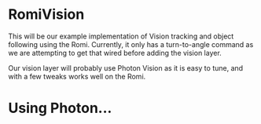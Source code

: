 # RomiVision
This will be our example implementation of Vision tracking and object following using the Romi.
Currently, it only has a turn-to-angle command as we are attempting to get that wired before adding the vision layer.

Our vision layer will probably use Photon Vision as it is easy to tune, and with a few tweaks works well on the Romi.
# Using Photon...
